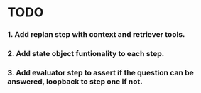 # TODO
### 1. Add replan step with context and retriever tools.

### 2. Add state object funtionality to each step.

### 3. Add evaluator step to assert if the question can be answered, loopback to step one if not.
